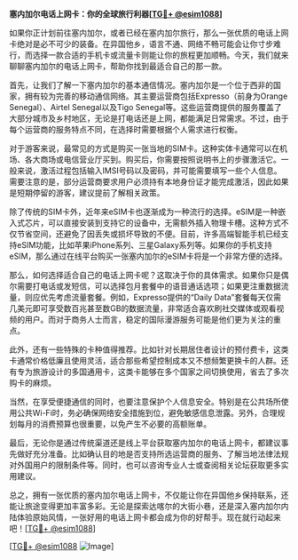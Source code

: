 **塞内加尔电话上网卡：你的全球旅行利器[[TG💪+ @esim1088](https://t.me/s/esim1088)]**

如果你正计划前往塞内加尔，或者已经在塞内加尔旅行，那么一张优质的电话上网卡绝对是必不可少的装备。在异国他乡，语言不通、网络不畅可能会让你寸步难行，而选择一款合适的手机卡或流量卡则能让你的旅程更加顺畅。今天，我们就来聊聊塞内加尔的电话上网卡，帮助你找到最适合自己的那一款。

首先，让我们了解一下塞内加尔的基本通信情况。塞内加尔是一个位于西非的国家，拥有较为完善的移动通信网络。其主要运营商包括Expresso（前身为Orange Senegal）、Airtel Senegal以及Tigo Senegal等。这些运营商提供的服务覆盖了大部分城市及乡村地区，无论是打电话还是上网，都能满足日常需求。不过，由于每个运营商的服务特点不同，在选择时需要根据个人需求进行权衡。

对于游客来说，最常见的方式是购买一张当地的SIM卡。这种实体卡通常可以在机场、各大商场或电信营业厅买到。购买后，你需要按照说明书上的步骤激活它。一般来说，激活过程包括输入IMSI号码以及密码，并可能需要填写一些个人信息。需要注意的是，部分运营商要求用户必须持有本地身份证才能完成激活，因此如果是短期停留的游客，建议提前了解相关政策。

除了传统的SIM卡外，近年来eSIM卡也逐渐成为一种流行的选择。eSIM是一种嵌入式芯片，可以直接安装到支持它的设备中，无需额外插入物理卡槽。这种方式不仅节省空间，还避免了因丢失或损坏导致的不便。目前，许多高端智能手机已经支持eSIM功能，比如苹果iPhone系列、三星Galaxy系列等。如果你的手机支持eSIM，那么通过在线平台购买一张塞内加尔的eSIM卡将是一个非常方便的选择。

那么，如何选择适合自己的电话上网卡呢？这取决于你的具体需求。如果你只是偶尔需要打电话或发短信，可以选择包月套餐中的语音通话选项；如果更注重数据流量，则应优先考虑流量套餐。例如，Expresso提供的“Daily Data”套餐每天仅需几美元即可享受数百兆甚至数GB的数据流量，非常适合喜欢刷社交媒体或观看视频的用户。而对于商务人士而言，稳定的国际漫游服务可能是他们更为关注的重点。

此外，还有一些特殊的卡种值得推荐。比如针对长期居住者设计的预付费卡，这类卡通常价格低廉且使用灵活，适合那些希望控制成本又不想频繁更换卡的人群。还有专为旅游设计的多国通用卡，这类卡能够在多个国家之间切换使用，省去了多次购卡的麻烦。

当然，在享受便捷通信的同时，也要注意保护个人信息安全。特别是在公共场所使用公共Wi-Fi时，务必确保网络安全措施到位，避免敏感信息泄露。另外，合理规划每月的消费预算也很重要，以免产生不必要的高额账单。

最后，无论你是通过传统渠道还是线上平台获取塞内加尔的电话上网卡，都建议事先做好充分准备。比如确认目的地是否支持所选运营商的服务、了解当地法律法规对外国用户的限制条件等。同时，也可以咨询专业人士或查阅相关论坛获取更多实用建议。

总之，拥有一张优质的塞内加尔电话上网卡，不仅能让你在异国他乡保持联系，还能让旅途变得更加丰富多彩。无论是探索达喀尔的大街小巷，还是深入塞内加尔内陆体验原始风情，一张好用的电话上网卡都会成为你的好帮手。现在就行动起来吧！[[TG💪+ @esim1088](https://t.me/s/esim1088)]

[[TG💪+ @esim1088](https://t.me/s/esim1088) ![Image](https://i.postimg.cc/4NQfJmqS/Snipaste-2025-05-13-00-14-12.png)]